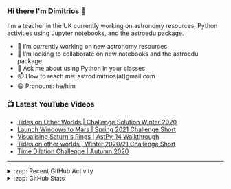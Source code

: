 ### Hi there I'm Dimitrios :stars:

I'm a teacher in the UK currently working on astronomy resources, Python activities using Jupyter notebooks, and the astroedu package.

- 🔭 I’m currently working on new astronomy resources
- 👯 I’m looking to collaborate on new notebooks and the astroedu package
- 💬 Ask me about using Python in your classes
- 📫 How to reach me: astrodimitrios(at)gmail.com
- 😄 Pronouns: he/him

### 📺 Latest YouTube Videos

<!-- YOUTUBE:START -->
- [Tides on Other Worlds | Challenge Solution Winter 2020](https://www.youtube.com/watch?v=V_vKZlftaUo)
- [Launch Windows to Mars | Spring 2021 Challenge Short](https://www.youtube.com/watch?v=_3QxdKO1B2o)
- [Visualising Saturn's Rings | AstPy-14 Walkthrough](https://www.youtube.com/watch?v=17HukTDR7vM)
- [Tides on other worlds | Winter 2020/21 Challenge Short](https://www.youtube.com/watch?v=hm5cI8TQv7I)
- [Time Dilation Challenge | Autumn 2020](https://www.youtube.com/watch?v=wGmS2CCaKxg)
<!-- YOUTUBE:END -->

---

<details>
  <summary>:zap: Recent GitHub Activity</summary>
  
<!--START_SECTION:activity-->
1. ❗️ Opened issue [#2](https://github.com/astroDimitrios/astroedu/issues/2) in [astroDimitrios/astroedu](https://github.com/astroDimitrios/astroedu)
2. ❗️ Opened issue [#1](https://github.com/astroDimitrios/astroedu/issues/1) in [astroDimitrios/astroedu](https://github.com/astroDimitrios/astroedu)
3. ❗️ Opened issue [#10](https://github.com/astroDimitrios/Astronomy/issues/10) in [astroDimitrios/Astronomy](https://github.com/astroDimitrios/Astronomy)
4. ❗️ Opened issue [#653](https://github.com/jupyterhub/the-littlest-jupyterhub/issues/653) in [jupyterhub/the-littlest-jupyterhub](https://github.com/jupyterhub/the-littlest-jupyterhub)
5. ❗️ Closed issue [#9](https://github.com/astroDimitrios/Astronomy/issues/9) in [astroDimitrios/Astronomy](https://github.com/astroDimitrios/Astronomy)
<!--END_SECTION:activity-->

</details>

<details>
  <summary>:zap: GitHub Stats</summary>

  <img align="left" alt="astroDimitrios' GitHub Stats" src="https://github-readme-stats.vercel.app/api?username=astroDimitrios&show_icons=true&hide_border=true" />

</details>

<!--
**astroDimitrios/astroDimitrios** is a ✨ _special_ ✨ repository because its `README.md` (this file) appears on your GitHub profile.

Here are some ideas to get you started:

- 🔭 I’m currently working on ...
- 🌱 I’m currently learning ...
- 👯 I’m looking to collaborate on ...
- 🤔 I’m looking for help with ...
- 💬 Ask me about ...
- 📫 How to reach me: ...
- 😄 Pronouns: ...
- ⚡ Fun fact: ...
-->
